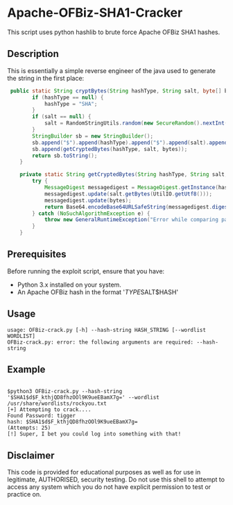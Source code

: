 # Apache-OFBiz-SHA1-Cracker

This script uses python hashlib to brute force Apache OFBiz SHA1 hashes.


## Description

This is essentially a simple reverse engineer of the java used to generate the string in the first place:

``` java
 public static String cryptBytes(String hashType, String salt, byte[] bytes) {
        if (hashType == null) {
            hashType = "SHA";
        }
        if (salt == null) {
            salt = RandomStringUtils.random(new SecureRandom().nextInt(15) + 1, CRYPT_CHAR_SET);
        }
        StringBuilder sb = new StringBuilder();
        sb.append("$").append(hashType).append("$").append(salt).append("$");
        sb.append(getCryptedBytes(hashType, salt, bytes));
        return sb.toString();
    }

    private static String getCryptedBytes(String hashType, String salt, byte[] bytes) {
        try {
            MessageDigest messagedigest = MessageDigest.getInstance(hashType);
            messagedigest.update(salt.getBytes(UtilIO.getUtf8()));
            messagedigest.update(bytes);
            return Base64.encodeBase64URLSafeString(messagedigest.digest()).replace('+', '.');
        } catch (NoSuchAlgorithmException e) {
            throw new GeneralRuntimeException("Error while comparing password", e);
        }
    }
```

## Prerequisites

Before running the exploit script, ensure that you have:

- Python 3.x installed on your system.
- An Apache OFBiz hash in the format '$TYPE$SALT$HASH'



## Usage

```
usage: OFBiz-crack.py [-h] --hash-string HASH_STRING [--wordlist WORDLIST]
OFBiz-crack.py: error: the following arguments are required: --hash-string
```

## Example

```

$python3 OFBiz-crack.py --hash-string '$SHA1$d$F_kthjQD8fhzOOl9K9ueEBamX7g=' --wordlist /usr/share/wordlists/rockyou.txt
[+] Attempting to crack....
Found Password: tigger
hash: $SHA1$d$F_kthjQD8fhzOOl9K9ueEBamX7g=
(Attempts: 25)
[!] Super, I bet you could log into something with that!

```

## Disclaimer

This code is provided for educational purposes as well as for use in legitimate, AUTHORISED, security testing. Do not use this shell to attempt to access any system which you do not have explicit permission to test or practice on.

